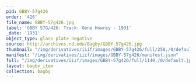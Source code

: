 ```yaml
---
pid: GBBY-57g426
order: '426'
file_name: GBBY-57g426.jpg
label: 'GBBY 57G/426: Track: Gene Howrey - 1931'
_date: '1931'
object_type: glass plate negative
source: http://archives.nd.edu/Bagby/GBBY-57g426.jpg
thumbnail: "/img/derivatives/iiif/images/GBBY-57g426/full/250,/0/default.jpg"
manifest: "/img/derivatives/iiif/images/GBBY-57g426/manifest.json"
full: "/img/derivatives/iiif/images/GBBY-57g426/full/1140,/0/default.jpg"
layout: bagby_item
collection: bagby
---
```

